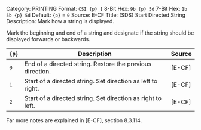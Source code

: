 Category: PRINTING
Format: `CSI {p} ]`
8-Bit Hex: `9b {p} 5d`
7-Bit Hex: `1b 5b {p} 5d`
Default: `{p}` = `0`
Source: E-CF
Title: (SDS) Start Directed String
Description: Mark how a string is displayed.

Mark the beginning and end of a string and designate if the string should be displayed forwards or backwards.

| `{p}` | Description                                                 | Source |
|-------|-------------------------------------------------------------|--------|
| `0`   | End of a directed string. Restore the previous direction.   | [E-CF] |
| `1`   | Start of a directed string. Set direction as left to right. | [E-CF] |
| `2`   | Start of a directed string. Set direction as right to left. | [E-CF] |

Far more notes are explained in [E-CF], section 8.3.114.

